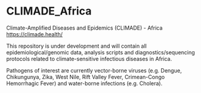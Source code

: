 # CLIMADE_Africa

Climate-Amplified Diseases and Epidemics (CLIMADE) - Africa
https://climade.health/

This repository is under development and will contain all epidemiological/genomic data, analysis scripts and diagnostics/sequencing protocols related to climate-sensitive infectious diseases in Africa. 

Pathogens of interest are currently vector-borne viruses (e.g. Dengue, Chikungunya, Zika, West Nile, Rift Valley Fever, Crimean-Congo Hemorrhagic Fever) and water-borne infections (e.g. Cholera).
